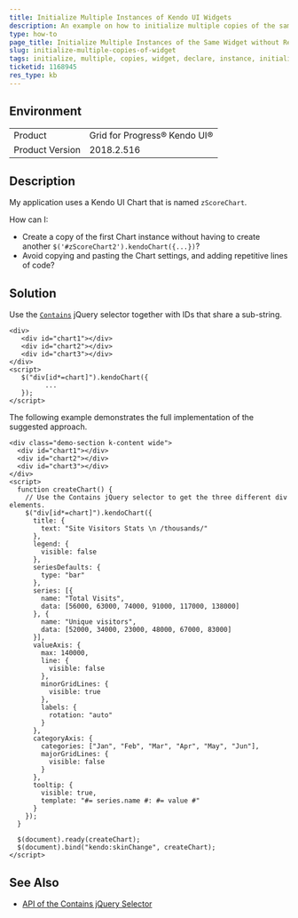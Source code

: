 ```yaml
---
title: Initialize Multiple Instances of Kendo UI Widgets
description: An example on how to initialize multiple copies of the same Kendo UI widget without repeatedly declaring all of its properties.
type: how-to
page_title: Initialize Multiple Instances of the Same Widget without Repeating Declaration Code | Kendo UI Grid for jQuery
slug: initialize-multiple-copies-of-widget
tags: initialize, multiple, copies, widget, declare, instance, initialization, declaration, copying, control
ticketid: 1168945
res_type: kb
---
```


## Environment

<table>
 <tr>
  <td>Product</td>
  <td>Grid for Progress® Kendo UI®</td>
 </tr>
 <tr>
  <td>Product Version</td>
  <td>2018.2.516</td>
 </tr>
</table>

## Description

My application uses a Kendo UI Chart that is named `zScoreChart`.

How can I:
* Create a copy of the first Chart instance without having to create another `$('#zScoreChart2').kendoChart({...})`?
* Avoid copying and pasting the Chart settings, and adding repetitive lines of code?

## Solution

Use the [`Contains`](https://api.jquery.com/attribute-contains-selector/) jQuery selector together with IDs that share a sub-string.

```
<div>
   <div id="chart1"></div>
   <div id="chart2"></div>
   <div id="chart3"></div>
</div>
<script>
   $("div[id*=chart]").kendoChart({
         ...
   });
</script>
```

The following example demonstrates the full implementation of the suggested approach.

```dojo
<div class="demo-section k-content wide">
  <div id="chart1"></div>
  <div id="chart2"></div>
  <div id="chart3"></div>
</div>
<script>
  function createChart() {
    // Use the Contains jQuery selector to get the three different div elements.
    $("div[id*=chart]").kendoChart({
      title: {
        text: "Site Visitors Stats \n /thousands/"
      },
      legend: {
        visible: false
      },
      seriesDefaults: {
        type: "bar"
      },
      series: [{
        name: "Total Visits",
        data: [56000, 63000, 74000, 91000, 117000, 138000]
      }, {
        name: "Unique visitors",
        data: [52000, 34000, 23000, 48000, 67000, 83000]
      }],
      valueAxis: {
        max: 140000,
        line: {
          visible: false
        },
        minorGridLines: {
          visible: true
        },
        labels: {
          rotation: "auto"
        }
      },
      categoryAxis: {
        categories: ["Jan", "Feb", "Mar", "Apr", "May", "Jun"],
        majorGridLines: {
          visible: false
        }
      },
      tooltip: {
        visible: true,
        template: "#= series.name #: #= value #"
      }
    });
  }

  $(document).ready(createChart);
  $(document).bind("kendo:skinChange", createChart);
</script>
```

## See Also

* [API of the Contains jQuery Selector](https://api.jquery.com/attribute-contains-selector/)
